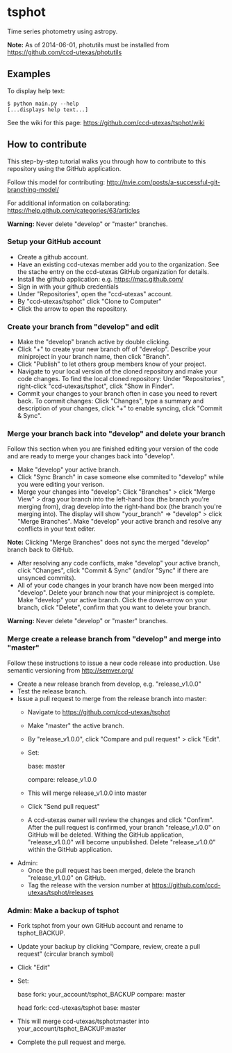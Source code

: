 # tsphot

Time series photometry using astropy.

**Note:** As of 2014-06-01, photutils must be installed from https://github.com/ccd-utexas/photutils

## Examples

To display help text: 
```
$ python main.py --help
[...displays help text...]
```

See the wiki for this page: https://github.com/ccd-utexas/tsphot/wiki

## How to contribute

This step-by-step tutorial walks you through how to contribute to this repository using the GitHub application.

Follow this model for contributing: http://nvie.com/posts/a-successful-git-branching-model/

For additional information on collaborating: https://help.github.com/categories/63/articles

**Warning:** Never delete "develop" or "master" branches.

### Setup your GitHub account
- Create a github account.
- Have an existing ccd-utexas member add you to the organization. See the stache entry on the ccd-utexas GitHub organization for details.
- Install the github application: e.g. https://mac.github.com/
- Sign in with your github credentials
- Under "Repositories", open the "ccd-utexas" account.
- By "ccd-utexas/tsphot" click "Clone to Computer"
- Click the arrow to open the repository.

### Create your branch from "develop" and edit
- Make the "develop" branch active by double clicking.
- Click "+" to create your new branch off of "develop". Describe your miniproject in your branch name, then click "Branch".
- Click "Publish" to let others group members know of your project.
- Navigate to your local version of the cloned repository and make your code changes. To find the local cloned repository: Under "Repositories", right-click "ccd-utexas/tsphot", click "Show in Finder".
- Commit your changes to your branch often in case you need to revert back. To commit changes: Click "Changes", type a summary and description of your changes, click "+" to enable syncing, click "Commit & Sync".

### Merge your branch back into "develop" and delete your branch

Follow this section when you are finished editing your version of the code and are ready to merge your changes back into "develop".

- Make "develop" your active branch.
- Click "Sync Branch" in case someone else commited to "develop" while you were editing your verison.
- Merge your changes into "develop": Click "Branches" > click "Merge View" > drag your branch into the left-hand box (the branch you're merging from), drag develop into the right-hand box (the branch you're merging into). The display will show "your_branch" => "develop" > click "Merge Branches". Make "develop" your active branch and resolve any conflicts in your text editer.

**Note:** Clicking "Merge Branches" does not sync the merged "develop" branch back to GitHub.

- After resolving any code conflicts, make "develop" your active branch, click "Changes", click "Commit & Sync" (and/or "Sync" if there are unsynced commits).
- All of your code changes in your branch have now been merged into "develop". Delete your branch now that your miniproject is complete. Make "develop" your active branch. Click the down-arrow on your branch, click "Delete", confirm that you want to delete your branch.

**Warning:** Never delete "develop" or "master" branches.

### Merge create a release branch from "develop" and merge into "master"

Follow these instructions to issue a new code release into production. Use semantic versioning from http://semver.org/

- Create a new release branch from develop, e.g. "release_v1.0.0"
- Test the release branch.
- Issue a pull request to merge from the release branch into master:
  - Navigate to https://github.com/ccd-utexas/tsphot
  - Make "master" the active branch.
  - By "release_v1.0.0", click "Compare and pull request" > click "Edit".
  - Set:
	
    base: master
	
    compare: release_v1.0.0
	
  - This will merge release_v1.0.0 into master
  - Click "Send pull request"
  - A ccd-utexas owner will review the changes and click "Confirm". After the pull request is confirmed, your branch "release_v1.0.0" on GitHub will be deleted. Withing the GitHub application, "release_v1.0.0" will become unpublished. Delete "release_v1.0.0" within the GitHub application.
- Admin: 
  - Once the pull request has been merged, delete the branch "release_v1.0.0" on GitHub.
  - Tag the release with the version number at https://github.com/ccd-utexas/tsphot/releases

### Admin: Make a backup of tsphot
- Fork tsphot from your own GitHub account and rename to tsphot_BACKUP.
- Update your backup by clicking "Compare, review, create a pull request" (circular branch symbol)
- Click "Edit"
- Set:
  
  base fork: your_account/tsphot_BACKUP compare: master

  head fork: ccd-utexas/tsphot base: master

- This will merge ccd-utexas/tsphot:master into your_account/tsphot_BACKUP:master
- Complete the pull request and merge.
